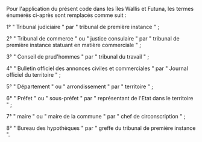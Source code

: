 Pour l'application du présent code dans les îles Wallis et Futuna, les termes énumérés ci-après sont remplacés comme suit :


1° " Tribunal judiciaire " par " tribunal de première instance " ;


2° " Tribunal de commerce " ou " justice consulaire " par " tribunal de première instance statuant en matière commerciale " ;


3° " Conseil de prud'hommes " par " tribunal du travail " ;


4° " Bulletin officiel des annonces civiles et commerciales " par " Journal officiel du territoire " ;


5° " Département " ou " arrondissement " par " territoire " ;


6° " Préfet " ou " sous-préfet " par " représentant de l'Etat dans le territoire " ;


7° " maire " ou " maire de la commune " par " chef de circonscription " ;


8° " Bureau des hypothèques " par " greffe du tribunal de première instance ".


